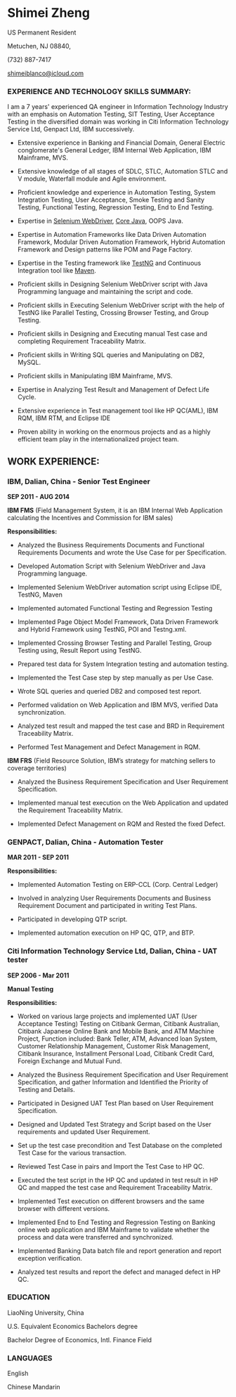 # Shimei Zheng

US Permanent Resident

Metuchen, NJ 08840,

(732) 887-7417

shimeiblanco@icloud.com



### **EXPERIENCE AND TECHNOLOGY SKILLS SUMMARY:**

I am a 7 years' experienced QA engineer in Information Technology Industry with an emphasis on Automation Testing, SIT Testing, User Acceptance Testing in the diversified domain was working in Citi Information Technology Service Ltd, Genpact Ltd, IBM successively.

* Extensive experience in Banking and Financial Domain, General Electric conglomerate's General Ledger, IBM Internal Web Application, IBM Mainframe, MVS.

* Extensive knowledge of all stages of SDLC, STLC, Automation STLC and V module, Waterfall module and Agile environment.

* Proficient knowledge and experience in Automation Testing, System Integration Testing, User Acceptance, Smoke Testing and Sanity Testing, Functional Testing, Regression Testing, End to End Testing.

* Expertise in [Selenium WebDriver](https://www.seleniumhq.org), [Core Java](https://java.com/en/download/), OOPS Java.

* Expertise in Automation Frameworks like Data Driven Automation Framework, Modular Driven Automation Framework, Hybrid Automation Framework and Design patterns like POM and Page Factory.

* Expertise in the Testing framework like [TestNG](https://testng.org/doc/index.html) and Continuous Integration tool like [Maven](https://maven.apache.org).

* Proficient skills in Designing Selenium WebDriver script with Java Programming language and maintaining the script and code.

* Proficient skills in Executing Selenium WebDriver script with the help of TestNG like Parallel Testing, Crossing Browser Testing, and Group Testing.

* Proficient skills in Designing and Executing manual Test case and completing Requirement Traceability Matrix.

* Proficient skills in Writing SQL queries and Manipulating on DB2, MySQL.

* Proficient skills in Manipulating IBM Mainframe, MVS.

* Expertise in Analyzing Test Result and Management of Defect Life Cycle.

* Extensive experience in Test management tool like HP QC(AML), IBM RQM, IBM RTM, and Eclipse IDE

* Proven ability in working on the enormous projects and as a highly efficient team play in the internationalized project team.

## **WORK EXPERIENCE:**

### **IBM,  Dalian, China - Senior Test Engineer**

**SEP 2011 - AUG 2014**

**IBM FMS** (Field Management System, it is an IBM Internal Web Application calculating the Incentives and Commission for IBM sales)

**Responsibilities:**

* Analyzed the Business Requirements Documents and Functional Requirements Documents and wrote the Use Case for per Specification.

* Developed Automation Script with Selenium WebDriver and Java Programming language.

* Implemented Selenium WebDriver automation script using Eclipse IDE, TestNG, Maven

* Implemented automated Functional Testing and Regression Testing

* Implemented Page Object Model Framework, Data Driven Framework and Hybrid Framework using TestNG, POI and Testng.xml.

* Implemented Crossing Browser Testing and Parallel Testing, Group Testing using, Result Report using TestNG.

* Prepared test data for System Integration testing and automation testing.
* Implemented the Test Case step by step manually as per Use Case.

* Wrote SQL queries and queried DB2 and composed test report.

* Performed validation on Web Application and IBM MVS, verified Data synchronization.

* Analyzed test result and mapped the test case and BRD in Requirement Traceability Matrix.

* Performed Test Management and Defect Management in RQM.

**IBM FRS** (Field Resource Solution, IBM’s strategy for matching sellers to coverage territories)

* Analyzed the Business Requirement Specification and User Requirement Specification.

* Implemented manual test execution on the Web Application and updated the Requirement Traceability Matrix.

* Implemented Defect Management on RQM and Rested the fixed Defect.

### **GENPACT, Dalian, China - Automation Tester**

**MAR 2011 - SEP 2011**

**Responsibilities:**

* Implemented Automation Testing on ERP-CCL (Corp. Central Ledger)

* Involved in analyzing User Requirements Documents and Business Requirement Document and participated in writing Test Plans.

* Participated in developing QTP script.

* Implemented automation execution on HP QC, QTP, and BTP.

### **Citi Information Technology Service Ltd, Dalian, China - UAT tester**

**SEP 2006 - Mar 2011**

**Manual Testing**

**Responsibilities:**

* Worked on various large projects and implemented UAT (User Acceptance Testing) Testing on Citibank German, Citibank Australian, Citibank Japanese Online Bank and Mobile Bank, and ATM Machine Project, Function included: Bank Teller, ATM, Advanced loan System, Customer Relationship Management, Customer Risk Management, Citibank Insurance, Installment Personal Load, Citibank Credit Card, Foreign Exchange and Mutual Fund.

* Analyzed the Business Requirement Specification and User Requirement Specification, and gather Information and Identified the Priority of Testing and Details.

* Participated in Designed UAT Test Plan based on User Requirement Specification.

* Designed and Updated Test Strategy and Script based on the User requirements and updated User Requirement.

* Set up the test case precondition and Test Database on the completed Test Case for the various transaction.

* Reviewed Test Case in pairs and Import the Test Case to HP QC.

* Executed the test script in the HP QC and updated in test result in HP QC and mapped the test case and Requirement Traceability Matrix.

* Implemented Test execution on different browsers and the same browser with different versions.

* Implemented End to End Testing and Regression Testing on Banking online web application and IBM Mainframe to validate whether the process and data were transferred and synchronized.

* Implemented Banking Data batch file and report generation and report exception verification.

* Analyzed test results and report the defect and managed defect in HP QC.

### **EDUCATION**

LiaoNing University, China

U.S. Equivalent Economics Bachelors degree

Bachelor Degree of Economics, Intl. Finance Field

### **LANGUAGES**

English

Chinese Mandarin
